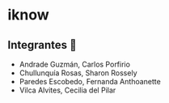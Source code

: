 # iknow

## Integrantes :pushpin:

- Andrade Guzmán, Carlos Porfirio
- Chullunquía Rosas, Sharon Rossely
- Paredes Escobedo, Fernanda Anthoanette 
- Vilca Alvites, Cecilia del Pilar
